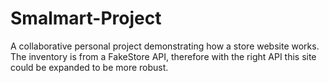 # Smalmart-Project
A collaborative personal project demonstrating how a store website works. The inventory is from a FakeStore API, therefore with the right API this site could be expanded to be more robust.
